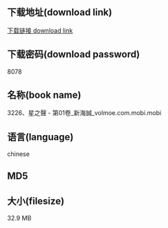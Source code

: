 ## 下载地址(download link)
[下载链接 download link](https://tutu365.netlify.app/?s=3226%E3%80%81%E6%98%9F%E4%B9%8B%E8%81%B2+-+%E7%AC%AC01%E5%8D%B7_%E6%96%B0%E6%B5%B7%E8%AA%A0_volmoe.com.mobi)

## 下载密码(download password)
8078

## 名称(book name)
3226、星之聲 - 第01卷_新海誠_volmoe.com.mobi.mobi

## 语言(language)
chinese

## MD5


## 大小(filesize)
32.9 MB
